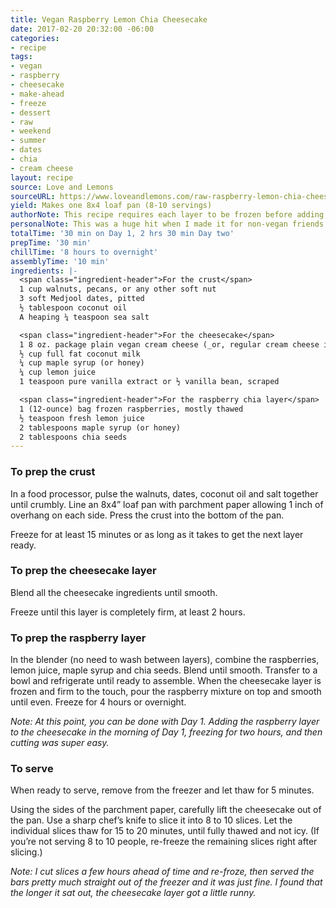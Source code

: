 ```yaml
---
title: Vegan Raspberry Lemon Chia Cheesecake
date: 2017-02-20 20:32:00 -06:00
categories:
- recipe
tags:
- vegan
- raspberry
- cheesecake
- make-ahead
- freeze
- dessert
- raw
- weekend
- summer
- dates
- chia
- cream cheese
layout: recipe
source: Love and Lemons
sourceURL: https://www.loveandlemons.com/raw-raspberry-lemon-chia-cheesecake
yield: Makes one 8x4 loaf pan (8-10 servings)
authorNote: This recipe requires each layer to be frozen before adding the next so it's best to prep this at least one day before you would like to serve it.
personalNote: This was a huge hit when I made it for non-vegan friends (using real cream cheese, because why not?). Feels indulgent while still being not _too_ bad for you. And the level of effort is so low its hard not to want to make it – I managed to do everything with an immersion blender. The only thing I might try next time would be either 1) putting the raspberry layer in the middle or 2) doing a thinner layer of raspberry and then swirling the rest together with the cheesecake layer. Yum.
totalTime: '30 min on Day 1, 2 hrs 30 min Day two'
prepTime: '30 min'
chillTime: '8 hours to overnight'
assemblyTime: '10 min'
ingredients: |-
  <span class="ingredient-header">For the crust</span>
  1 cup walnuts, pecans, or any other soft nut
  3 soft Medjool dates, pitted
  ½ tablespoon coconut oil
  A heaping ¼ teaspoon sea salt

  <span class="ingredient-header">For the cheesecake</span>
  1 8 oz. package plain vegan cream cheese (_or, regular cream cheese if you don't care if it's vegan_)
  ½ cup full fat coconut milk
  ¼ cup maple syrup (or honey)
  ¼ cup lemon juice
  1 teaspoon pure vanilla extract or ½ vanilla bean, scraped

  <span class="ingredient-header">For the raspberry chia layer</span>
  1 (12-ounce) bag frozen raspberries, mostly thawed
  ½ teaspoon fresh lemon juice
  2 tablespoons maple syrup (or honey)
  2 tablespoons chia seeds
---
```


### To prep the crust
In a food processor, pulse the walnuts, dates, coconut oil and salt together until crumbly. Line an 8x4” loaf pan with parchment paper allowing 1 inch of overhang on each side. Press the crust into the bottom of the pan.

Freeze for at least 15 minutes or as long as it takes to get the next layer ready.

### To prep the cheesecake layer

Blend all the cheesecake ingredients until smooth.

Freeze until this layer is completely firm, at least 2 hours.

### To prep the raspberry layer

In the blender (no need to wash between layers), combine the raspberries, lemon juice, maple syrup and chia seeds. Blend until smooth. Transfer to a bowl and refrigerate until ready to assemble. When the cheesecake layer is frozen and firm to the touch, pour the raspberry mixture on top and smooth until even. Freeze for 4 hours or overnight.

_Note: At this point, you can be done with Day 1. Adding the raspberry layer to the cheesecake in the morning of Day 1, freezing for two hours, and then cutting was super easy._

### To serve
When ready to serve, remove from the freezer and let thaw for 5 minutes.

Using the sides of the parchment paper, carefully lift the cheesecake out of the pan. Use a sharp chef’s knife to slice it into 8 to 10 slices. Let the individual slices thaw for 15 to 20 minutes, until fully thawed and not icy. (If you’re not serving 8 to 10 people, re-freeze the remaining slices right after slicing.)

_Note: I cut slices a few hours ahead of time and re-froze, then served the bars pretty much straight out of the freezer and it was just fine. I found that the longer it sat out, the cheesecake layer got a little runny._

